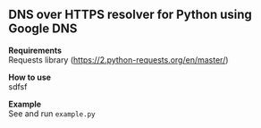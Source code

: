## DNS over HTTPS resolver for Python using Google DNS

**Requirements**  
Requests library (https://2.python-requests.org/en/master/)

**How to use**  
sdfsf

**Example**  
See and run `example.py`
